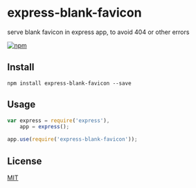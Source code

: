 # express-blank-favicon
serve blank favicon in express app, to avoid 404 or other errors

[![npm](https://nodei.co/npm/express-blank-favicon.png)](https://www.npmjs.com/package/express-blank-favicon)

## Install

```
npm install express-blank-favicon --save
```

## Usage

```js
var express = require('express'),
    app = express();

app.use(require('express-blank-favicon'));

```


## License

[MIT](https://github.com/MoLow/express-blank-favicon/blob/master/LICENSE)